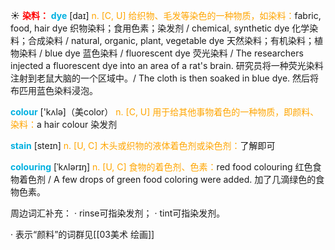 ☀ <font color="red">**染料：**</font>
<font color="sky blue">**dye**</font> [daɪ]
<font color="orange">n. [C, U] 给织物、毛发等染色的一种物质，如染料：</font>fabric, food, hair dye 织物染料；食用色素；染发剂 / chemical, synthetic dye 化学染料；合成染料 / natural, organic, plant, vegetable dye 天然染料；有机染料；植物染料 / blue dye 蓝色染料 / fluorescent dye 荧光染料 / The researchers injected a fluorescent dye into an area of a rat's brain. 研究员将一种荧光染料注射到老鼠大脑的一个区域中。/ The cloth is then soaked in blue dye. 然后将布匹用蓝色染料浸泡。

<font color="sky blue">**colour**</font> ['kʌlə]（美color）
<font color="orange">n. [C, U] 用于给其他事物着色的一种物质，即颜料、染料：</font>a hair colour 染发剂

<font color="sky blue">**stain**</font> [steɪn] 
<font color="orange">n. [U, C] 木头或织物的液体着色剂或染色剂：</font>了解即可
           
<font color="sky blue">**colouring**</font> [ˈkʌlərɪŋ]
<font color="orange">n. [U, C] 食物的着色剂、色素：</font>red food colouring 红色食物着色剂 / A few drops of green food coloring were added. 加了几滴绿色的食物色素。

周边词汇补充：
· rinse可指染发剂；
· tint可指染发剂。

· 表示“颜料”的词群见[[03美术 绘画]]
